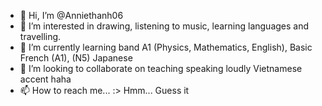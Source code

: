 - 👋 Hi, I’m @Anniethanh06
- 👀 I’m interested in drawing, listening to music, learning languages and travelling.
- 🌱 I’m currently learning band A1 (Physics, Mathematics, English), Basic French (A1), (N5) Japanese
- 💞️ I’m looking to collaborate on teaching speaking loudly Vietnamese accent haha
- 📫 How to reach me... :> Hmm... Guess it

<!---
Anniethanh06/Anniethanh06 is a ✨ special ✨ repository because its `README.md` (this file) appears on your GitHub profile.
You can click the Preview link to take a look at your changes.
--->
